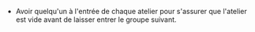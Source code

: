 - Avoir quelqu'un à l'entrée de chaque atelier pour s'assurer que l'atelier est vide avant de laisser entrer le groupe suivant.
